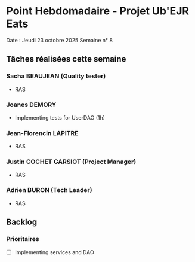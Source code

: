 # Point Hebdomadaire - Projet Ub'EJR Eats

Date : Jeudi 23 octobre 2025
Semaine n° 8

## Tâches réalisées cette semaine

### Sacha BEAUJEAN (Quality tester)
- RAS

### Joanes DEMORY
- Implementing tests for UserDAO (1h)

### Jean-Florencin LAPITRE 
- RAS

### Justin COCHET GARSIOT (Project Manager)
- RAS

### Adrien BURON (Tech Leader)
- RAS

## Backlog

### Prioritaires
- [ ]  Implementing services and DAO
